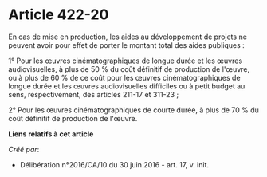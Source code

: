 # Article 422-20

En cas de mise en production, les aides au développement de projets ne peuvent avoir pour effet de porter le montant total
des aides publiques :

1° Pour les œuvres cinématographiques de longue durée et les œuvres audiovisuelles, à plus de 50 % du coût définitif de
production de l'œuvre, ou à plus de 60 % de ce coût pour les œuvres cinématographiques de longue durée et les œuvres
audiovisuelles difficiles ou à petit budget au sens, respectivement, des articles 211-17 et 311-23 ;

2° Pour les œuvres cinématographiques de courte durée, à plus de 70 % du coût définitif de production de l'œuvre.

**Liens relatifs à cet article**

_Créé par_:

  - Délibération n°2016/CA/10 du 30 juin 2016 - art. 17, v. init.
